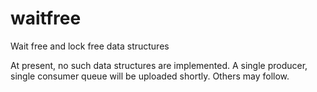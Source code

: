 # waitfree
Wait free and lock free data structures

At present, no such data structures are implemented. A single producer, single consumer queue will be uploaded shortly. Others may follow.